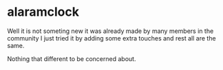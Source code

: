 # alaramclock
Well it is not someting new it was already made by many members in the community I just tried it by adding some extra touches and rest all are the same.

Nothing that different to be concerned about.
